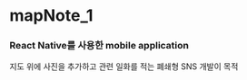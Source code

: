 # mapNote_1


### **React** **Native**를 사용한 mobile application





지도 위에 사진을 추가하고 관련 일화를 적는 폐쇄형 SNS 개발이 목적
